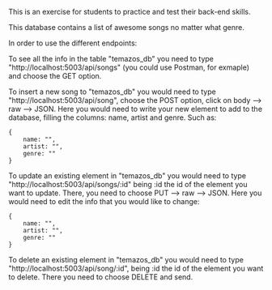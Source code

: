 This is an exercise for students to practice and test their back-end skills.

This database contains a list of awesome songs no matter what genre.

In order to use the different endpoints:

To see all the info in the table "temazos_db" you need to type "http://localhost:5003/api/songs" (you could use Postman, for exmaple) and choose the GET option.

To insert a new song to "temazos_db" you would need to type "http://localhost:5003/api/song", choose the POST option, click on body --> raw --> JSON. Here you would need to write your new element to add to the database, filling the columns: name, artist and genre. Such as:

    {
        name: "",
        artist: "",
        genre: ""
    }

To update an existing element in "temazos_db" you would need to type "http://localhost:5003/api/songs/:id" being :id the id of the element you want to update. There, you need to choose PUT --> raw --> JSON. Here you would need to edit the info that you would like to change:

    {
        name: "",
        artist: "",
        genre: ""
    }

To delete an existing element in "temazos_db" you would need to type "http://localhost:5003/api/song/:id", being :id the id of the element you want to delete. There you need to choose DELETE and send. 

